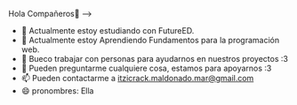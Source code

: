 Hola Compañeros🤗 
-->
- 🔭 Actualmente estoy estudiando  con FutureED.
- 🌱 Actualmente estoy Aprendiendo Fundamentos para la programación web.
- 👯 Bueco trabajar con personas para ayudarnos en nuestros proyectos :3
- 💬 Pueden preguntarme cualquiere cosa, estamos para apoyarnos  :3
- 📫 Pueden contactarme a  itzicrack.maldonado.mar@gmail.com
- 😄 pronombres: Ella
